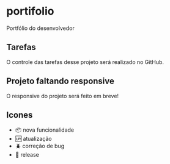 # portifolio
Portfólio do desenvolvedor


## Tarefas

O controle das tarefas desse projeto será realizado no GitHub.

## Projeto faltando responsive

O responsive do projeto será feito em breve!

## Icones

- :package: nova funcionalidade
- :up: atualização
- :beetle: correção de bug
- :checkered_flag: release